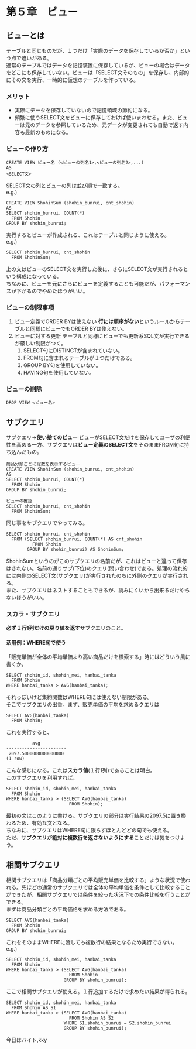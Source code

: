 # 第５章　ビュー

## ビューとは
テーブルと同じものだが、１つだけ「実際のデータを保存しているか否か」という点で違いがある。  
通常のテーブルではデータを記憶装置に保存しているが、ビューの場合はデータをどこにも保存していない。ビューは「SELECT文そのもの」を保存し、内部的にその文を実行、一時的に仮想のテーブルを作っている。  

### メリット
- 実際にデータを保存していないので記憶領域の節約になる。
- 頻繁に使うSELECT文をビューに保存しておけば使いまわせる。また、ビューは元のデータを参照しているため、元データが変更されても自動で返す内容も最新のものになる。  

### ビューの作り方

~~~
CREATE VIEW ビュー名 (<ビューの列名1>,<ビューの列名2>,...)
AS
<SELECT文>
~~~  
SELECT文の列とビューの列は並び順で一致する。  
e.g.)  
~~~
CREATE VIEW ShohinSum (shohin_bunrui, cnt_shohin)
AS
SELECT shohin_bunrui, COUNT(*)
  FROM Shohin
GROUP BY shohin_bunrui;
~~~  
実行するとビューが作成される、これはテーブルと同じように使える。  
e.g.)  
~~~
SELECT shohin_bunrui, cnt_shohin
  FROM ShohinSum;
~~~  
上の文はビューのSELECT文を実行した後に、さらにSELECT文が実行されるという構成になっている。  
ちなみに、ビューを元にさらにビューを定義することも可能だが、パフォーマンスが下がるのでやめたほうがいい。  

### ビューの制限事項

1. ビュー定義でORDER BYは使えない
   **行には順序がない**というルールからテーブルと同様にビューでもORDER BYは使えない。
2. ビューに対する更新
   テーブルと同様にビューでも更新系SQL文が実行できるが厳しい制限がつく。
   1. SELECT句にDISTINCTが含まれていない。
   2. FROM句に含まれるテーブルが１つだけである。
   3. GROUP BY句を使用していない。
   4. HAVING句を使用していない。

### ビューの削除

~~~
DROP VIEW <ビュー名>
~~~  

## サブクエリ
サブクエリ→**使い捨てのビュー**
ビューがSELECT文だけを保存してユーザの利便性を高める一方、サブクエリは**ビュー定義のSELECT文**をそのままFROM句に持ち込んだもの。  
~~~
商品分類ごとに総数を表示するビュー
CREATE VIEW ShohinSum (shohin_bunrui, cnt_shohin)
AS
SELECT shohin_bunrui, COUNT(*)
  FROM Shohin
GROUP BY shohin_bunrui;

ビューの確認
SELECT shohin_bunrui, cnt_shohin
  FROM ShohinSum;
~~~  

同じ事をサブクエリでやってみる。  
~~~
SELECT shohin_bunrui, cnt_shohin
  FROM (SELECT shohin_bunrui, COUNT(*) AS cnt_shohin
          FROM Shohin
        GROUP BY shohin_bunrui) AS ShohinSum;
~~~  
ShohinSumというのがこのサブクエリの名前だが、これはビューと違って保存はされない。名前の通りサブ(下位)のクエリ(問い合わせ)である。処理の流れ的には内側のSELECT文(サブクエリ)が実行されたのちに外側のクエリが実行される。  
また、サブクエリはネストすることもできるが、読みにくいから出来るだけやらないほうがいい。  

### スカラ・サブクエリ

**必ず１行1列だけの戻り値を返す**サブクエリのこと。  

#### 活用例：WHERE句で使う

「販売単価が全体の平均単価より高い商品だけを検索する」時にはどういう風に書くか。  
~~~
SELECT shohin_id, shohin_mei, hanbai_tanka
  FROM Shohin
WHERE hanbai_tanka > AVG(hanbai_tanka);
~~~  
それっぽいけど集約関数はWHERE句には使えない制限がある。  
そこでサブクエリの出番。まず、販売単価の平均を求めるクエリは  
~~~
SELECT AVG(hanbai_tanka)
  FROM Shohin;
~~~  
これを実行すると、  
~~~
          avg          
-----------------------
 2097.5000000000000000
(1 row)
~~~  
こんな感じになる。これは**スカラ値**(１行1列)であることは明白。  
このサブクエリを利用すれば、  
~~~
SELECT shohin_id, shohin_mei, hanbai_tanka
  FROM Shohin
WHERE hanbai_tanka > (SELECT AVG(hanbai_tanka)
                        FROM Shohin);
~~~  
最初の文はこのように書ける。サブクエリの部分は実行結果の2097.5に置き換わるため、有効な文となる。  
ちなみに、サブクエリはWHERE句に限らずほとんどどの句でも使える。  
ただ、**サブクエリが絶対に複数行を返さないようにする**ことだけは気をつけよう。  

## 相関サブクエリ

相関サブクエリは「商品分類ごとの平均販売単価を比較する」ような状況で使われる。先ほどの通常のサブクエリでは全体の平均単価を条件として比較することができたが、相関サブクエリでは条件を絞った状況下での条件比較を行うことができる。  
まずは商品分類ごとの平均価格を求める方法である。  
~~~
SELECT AVG(hanbai_tanka)
  FROM Shohin
GROUP BY shohin_bunrui;
~~~  
これをそのままWHEREに渡しても複数行の結果となるため実行できない。  
e.g.)  
~~~
SELECT shohin_id, shohin_mei, hanbai_tanka
  FROM Shohin
WHERE hanbai_tanka > (SELECT AVG(hanbai_tanka)
                        FROM Shohin
                      GROUP BY shohin_bunrui);
~~~  
ここで相関サブクエリが使える。１行追加するだけで求めたい結果が得られる。  
~~~
SELECT shohin_id, shohin_mei, hanbai_tanka
  FROM Shohin AS S1
WHERE hanbai_tanka > (SELECT AVG(hanbai_tanka)
                        FROM Shohin AS S2
                      WHERE S1.shohin_bunrui = S2.shohin_bunrui
                      GROUP BY shohin_bunrui);
~~~           
今日はバイト,kky
